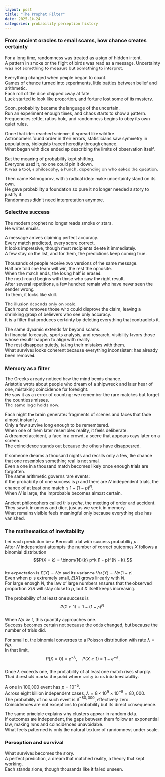 ```yaml
---
layout: post
title: "The Prophet Filter"
date: 2025-10-24
categories: probability perception history
---
```


### From ancient oracles to email scams, how chance creates certainty

For a long time, randomness was treated as a sign of hidden intent.  
A pattern in smoke or the flight of birds was read as a message. Uncertainty was not something to measure but something to interpret.  

Everything changed when people began to count.  
Games of chance turned into experiments, little battles between belief and arithmetic.  
Each roll of the dice chipped away at fate.  
Luck started to look like proportion, and fortune lost some of its mystery.  

Soon, probability became the language of the uncertain.  
Run an experiment enough times, and chaos starts to show a pattern.  
Frequencies settle, ratios hold, and randomness begins to obey its own quiet rules.  

Once that idea reached science, it spread like wildfire.  
Astronomers found order in their errors, statisticians saw symmetry in populations, biologists traced heredity through chance.  
What began with dice ended up describing the limits of observation itself.  

But the meaning of probability kept shifting.  
Everyone used it, no one could pin it down.  
It was a tool, a philosophy, a hunch, depending on who asked the question.  

Then came Kolmogorov, with a radical idea: make uncertainty stand on its own.  
He gave probability a foundation so pure it no longer needed a story to justify it.  
Randomness didn’t need interpretation anymore. 

### Selective success

The modern prophet no longer reads smoke or stars.  
He writes emails.

A message arrives claiming perfect accuracy.  
Every match predicted, every score correct.  
It looks impressive, though most recipients delete it immediately.  
A few stay on the list, and for them, the predictions keep coming true.

Thousands of people receive two versions of the same message.  
Half are told one team will win, the rest the opposite.  
When the match ends, the losing half is erased.  
The next round begins with those who saw the right result.  
After several repetitions, a few hundred remain who have never seen the sender wrong.  
To them, it looks like skill.

The illusion depends only on scale.  
Each round removes those who could disprove the claim, leaving a shrinking group of believers who see only accuracy.  
It is a filter that produces certainty by deleting everything that contradicts it.

The same dynamic extends far beyond scams.  
In financial forecasts, sports analysis, and research, visibility favors those whose results happen to align with reality.  
The rest disappear quietly, taking their mistakes with them.  
What survives looks coherent because everything inconsistent has already been removed.

### Memory as a filter

The Greeks already noticed how the mind bends chance.  
Aristotle wrote about people who dream of a shipwreck and later hear of one, mistaking coincidence for foresight.  
He saw it as an error of counting: we remember the rare matches but forget the countless misses.  
The same logic holds now.

Each night the brain generates fragments of scenes and faces that fade almost instantly.  
Only a few survive long enough to be remembered.  
When one of them later resembles reality, it feels deliberate.  
A dreamed accident, a face in a crowd, a scene that appears days later on a screen.  
The coincidence stands out because the others have disappeared.

If someone dreams a thousand nights and recalls only a few, the chance that one resembles something real is not small.  
Even a one in a thousand match becomes likely once enough trials are forgotten.  
The same arithmetic governs rare events:  
if the probability of one success is $p$ and there are $N$ independent trials, the chance of at least one match is $1 - (1 - p)^N$.  
When $N$ is large, the improbable becomes almost certain.

Ancient philosophers called this *tyche*, the meeting of order and accident.  
They saw it in omens and dice, just as we see it in memory.  
What remains visible feels meaningful only because everything else has vanished.

### The mathematics of inevitability

Let each prediction be a Bernoulli trial with success probability $p$.  
After $N$ independent attempts, the number of correct outcomes $X$ follows a binomial distribution  
$$P(X = k) = \binom{N}{k} p^k (1 - p)^{N - k}.$$  
Its expectation is $E[X] = Np$ and its variance $\mathrm{Var}(X) = Np(1 - p)$.  
Even when $p$ is extremely small, $E[X]$ grows linearly with $N$.  
For large enough $N$, the law of large numbers ensures that the observed proportion $X/N$ will stay close to $p$, but $X$ itself keeps increasing.

The probability of at least one success is  
$$P(X \ge 1) = 1 - (1 - p)^N.$$  
When $Np \gg 1$, this quantity approaches one.  
Success becomes certain not because the odds changed, but because the number of trials did.

For small $p$, the binomial converges to a Poisson distribution with rate $\lambda = Np$.  
In that limit,  
$$P(X = 0) = e^{-\lambda}, \quad P(X \ge 1) = 1 - e^{-\lambda}.$$  
Once $\lambda$ exceeds one, the probability of at least one match rises sharply.  
That threshold marks the point where rarity turns into inevitability.

A one in 100,000 event has $p = 10^{-5}$.  
Across eight billion independent cases, $\lambda = 8\times10^{9} \times 10^{-5} = 80,000$.  
The probability of no such event is $e^{-80,000}$, effectively zero.  
Coincidences are not exceptions to probability but its direct consequence.

The same principle explains why clusters appear in random data.  
If outcomes are independent, the gaps between them follow an exponential law, making runs and coincidences unavoidable.  
What feels patterned is only the natural texture of randomness under scale.

### Perception and survival

What survives becomes the story.  
A perfect prediction, a dream that matched reality, a theory that kept working.  
Each stands alone, though thousands like it failed unseen.